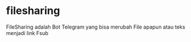 # filesharing
FileSharing adalah Bot Telegram yang bisa merubah File apapun atau teks menjadi link Fsub 
